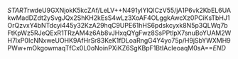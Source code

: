 $START$rwdeU9GXNjokK5kcZAf/LeLV++N491ylYlQlCzV55/jA1P6vk2KbEL6UAkwMadDZdt2ySvgJQx2ShKH2kEsS4wLz3XoAF4OLggkAwcXz0PCiKsTbHJ1OrQzvxY4bNTdcyi445y32KzA29hqC9UPE61hHS6pdskcyxk8N5p3QLWq7bFtKpWz5RJeQExR1TRzAM4z6Ab8vJHxqQYgFwz8SsPPtlpX7snuBoYUAM2WH7lxP0IcNNxweUOHK9AfHrSr83KeK1fDLoaRngG4Y4yo75p/H9jSbYWXMH9PWw+mOkgowmaqTfCx0L0oNoinPXiKZ6SgKBpF1BtIAcIeoaqM0sA==$END$